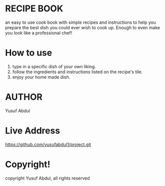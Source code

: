 # RECIPE BOOK

an easy to use cook book with simple recipes and instructions to help you prepare the best dish you could ever wish to cook up. Enough to even make you look like a professional chef!

# How to use

1. type in a specific dish of your own liking.
2. follow the ingredients and instructions listed on the recipe's tile.
3. enjoy your home made dish.

# AUTHOR 
Yusuf Abdul

# Live Address
https://github.com/yusufabdul1/project.git

# Copyright!
copyright Yusuf Abdul, all rights reserved